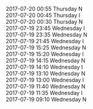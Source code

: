 2017-07-20 00:55 Thursday  N  
2017-07-20 00:45 Thursday  I  
2017-07-20 00:30 Thursday  N  
2017-07-19 23:45 Wednesday  I  
2017-07-19 23:35 Wednesday  N  
2017-07-19 21:45 Wednesday  I  
2017-07-19 15:25 Wednesday  N  
2017-07-19 15:20 Wednesday  I  
2017-07-19 14:15 Wednesday  N  
2017-07-19 14:10 Wednesday  I  
2017-07-19 13:10 Wednesday  N  
2017-07-19 13:00 Wednesday  I  
2017-07-19 11:40 Wednesday  N  
2017-07-19 11:35 Wednesday  I  
2017-07-19 09:10 Wednesday  N  

